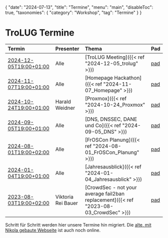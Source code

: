 {
   "date": "2024-07-13",
   "title": "Termine",
   "menu": "main",
   "disableToc": true,
   "taxonomies": {
        "category": "Workshop",
        "tag": "Termine"
    }
}

# TroLUG Termine

| Termin                                              | Presenter          | Thema                                                                                 | Pad                                       |
|:----------------------------------------------------|:-------------------|:--------------------------------------------------------------------------------------|:------------------------------------------|
| [2024-12-05T19:00+01:00](/ics/2024-12-05T1800Z.ics) | Alle               | [TroLUG Meeting]({{< ref "2024-12-05_trolug" >}})                                     | [pad](https://trolug.pads.ccc.de/2024-12) |
| [2024-11-07T19:00+01:00](/ics/2024-11-07T1800Z.ics) | Alle               | [Homepage Hackathon]({{< ref "2024-11-07_Homepage" >}})                               | [pad](https://trolug.pads.ccc.de/2024-11) |
| [2024-10-24T19:00+01:00](/ics/2024-10-24T1800Z.ics) | Harald Weidner     | [Proxmox]({{< ref "2024-10-24_Proxmox" >}})                                           | [pad](https://trolug.pads.ccc.de/2024-10) |
| [2024-09-05T19:00+01:00](/ics/2024-09-05T1800Z.ics) | Alle               | [DNS, DNSSEC, DANE und Co]({{< ref "2024-09-05_DNS" >}})                              | [pad](https://trolug.pads.ccc.de/2024-09) |
| [2024-08-01T19:00+02:00](/ics/2024-08-01T1700Z.ics) | Alle               | [FrOSCon Planung]({{< ref "2024-08-01_FrOSCon_Planung" >}})                           | [pad](https://trolug.pads.ccc.de/2024-08) |
| [2024-01-04T19:00+01:00](/ics/2024-01-04T1800Z.ics) | Alle               | [Jahresausblick]({{< ref "2024-01-04_Jahresausblick" >}})                             | [pad](https://trolug.pads.ccc.de/2024-01) |
| [2023-08-03T19:00+02:00](/ics/2023-08-03T1700Z.ics) | Viktoria Rei Bauer | [CrowdSec - not your average fail2ban replacement]({{< ref "2023-08-03_CrowdSec" >}}) | [pad](https://trolug.pads.ccc.de/2023-08) |

Schritt für Schritt werden hier unsere Termine hin migriert.
Die [alte, mit Nikola gebaute Webseite](http://nikola.trolug.de/) ist auch noch online.
